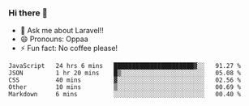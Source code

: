 ### Hi there 👋

<!--
**reubenwedson/reubenwedson** is a ✨ _special_ ✨ repository because its `README.md` (this file) appears on your GitHub profile.
Here are some ideas to get you started:
- 📫 How to reach me: 
- 🔭 I’m currently working on awesome talent app
- 🌱 I’m currently learning extreme Vue js technical stuffs
- 👯 I’m looking to collaborate on start ups challenges
- 🤔 I’m looking for help with time
-->
- 💬 Ask me about Laravel!!
- 😄 Pronouns: Oppaa
- ⚡ Fun fact: No coffee please!

<!--START_SECTION:waka-->
```text
JavaScript   24 hrs 6 mins   ██████████████████████▓░░   91.27 % 
JSON         1 hr 20 mins    █▒░░░░░░░░░░░░░░░░░░░░░░░   05.08 % 
CSS          40 mins         ▓░░░░░░░░░░░░░░░░░░░░░░░░   02.56 % 
Other        10 mins         ▒░░░░░░░░░░░░░░░░░░░░░░░░   00.69 % 
Markdown     6 mins          ░░░░░░░░░░░░░░░░░░░░░░░░░   00.40 % 
```
<!--END_SECTION:waka-->
